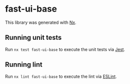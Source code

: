 # fast-ui-base

This library was generated with [Nx](https://nx.dev).

## Running unit tests

Run `nx test fast-ui-base` to execute the unit tests via [Jest](https://jestjs.io).

## Running lint

Run `nx lint fast-ui-base` to execute the lint via [ESLint](https://eslint.org/).
